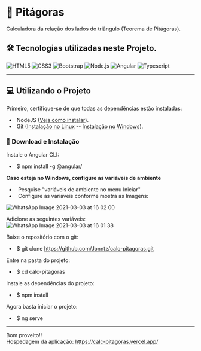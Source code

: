 # :triangular_ruler: Pitágoras
Calculadora da relação dos lados do triângulo (Teorema de Pitágoras).

## 🛠 Tecnologias utilizadas neste Projeto.
![HTML5](https://img.shields.io/badge/-HTML5-333333?style=flat&logo=HTML5)
![CSS3](https://img.shields.io/badge/-CSS-333333?style=flat&logo=CSS3&logoColor=1572B6)
![Bootstrap](https://img.shields.io/badge/-Bootstrap-333333?style=flat&logo=bootstrap&logoColor=563D7C)
![Node.js](https://img.shields.io/badge/-Node.js-333333?style=flat&logo=node.js)
![Angular](https://img.shields.io/badge/-Angular-333333?style=flat&logo=angular)
![Typescript](https://img.shields.io/badge/-Typescript-333333?style=flat&logo=typescript)

---

## :computer: Utilizando o Projeto

Primeiro, certifique-se de que todas as dependências estão instaladas:

 - &nbsp;NodeJS ([Veja como instalar](https://nodejs.org/pt-br/download/)).
 - &nbsp;Git ([Instalação no Linux](https://balta.io/blog/git-github-primeiros-passos#instala%C3%A7%C3%A3o-do-git) -- [Instalação no Windows](https://dicasdeprogramacao.com.br/como-instalar-o-git-no-windows/)).
 
### :paperclip: Download e Instalação

Instale o Angular CLI:
- &nbsp;$ npm install -g @angular/

**Caso esteja no Windows, configure as variáveis de ambiente**
- &nbsp; Pesquise "variáveis de ambiente no menu Iniciar"
- &nbsp; Configure as variáveis conforme mostra as Imagens:<br>

![WhatsApp Image 2021-03-03 at 16 02 00](https://user-images.githubusercontent.com/65257445/109859222-799a4480-7c3b-11eb-8b9b-61b9bfd916c5.jpeg)

Adicione as seguintes variáveis: <br>
![WhatsApp Image 2021-03-03 at 16 01 38](https://user-images.githubusercontent.com/65257445/109859275-861e9d00-7c3b-11eb-86ea-d3a1d85d0b50.jpeg)


Baixe o repositório com o git: 
 - &nbsp;$ git clone https://github.com/Jonntz/calc-pitagoras.git

Entre na pasta do projeto:
  - &nbsp;$ cd calc-pitagoras

Instale as dependências do projeto:
  - &nbsp;$ npm install

Agora basta iniciar o projeto:
  - &nbsp;$ ng serve

---
Bom proveito!! <br>
Hospedagem da aplicação: https://calc-pitagoras.vercel.app/
